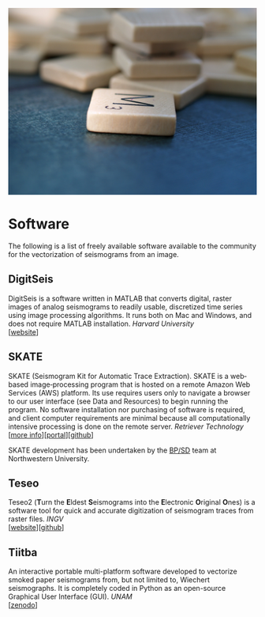 <!---
layout              : page
show_meta           : false
title               : "Software"
subheadline         : "Vectorize"
teaser              : "Software packages for vectorization"
header:
   image_fullwidth  : "scrabble.jpg"
permalink           : "/resources/software/"
--->

![some dummy txt](../images/scrabble.jpg)

# Software

The following is a list of freely available software available to the community for the vectorization of seismograms from an image.

## DigitSeis
DigitSeis is a software written in MATLAB that converts digital, raster images of analog seismograms to readily usable, discretized time series using image processing algorithms. It runs both on Mac and Windows, and does not require MATLAB installation. *Harvard University*<br>
 [[website](http://www.seismology.harvard.edu/research/DigitSeis.html)]

## SKATE
SKATE (Seismogram Kit for Automatic Trace Extraction). SKATE is a web‐based image‐processing program that is hosted on a remote Amazon Web Services (AWS) platform. Its use requires users only to navigate a browser to our user interface (see Data and Resources) to begin running the program. No software installation nor purchasing of software is required, and client computer requirements are minimal because all computationally intensive processing is done on the remote server. *Retriever Technology* <br>
 [[more info](https://doi.org/10.1785/0220180006)][[portal](http://seismo.redfish.com/)][[github](https://github.com/retrievertech)]

 SKATE development has been undertaken by the [BP/SD](https://studieddigitally.org/) team at Northwestern University.

## Teseo
Teseo2 (**T**urn the **E**ldest **S**eismograms into the
**E**lectronic **O**riginal **O**nes) is a software tool for quick and accurate digitization of seismogram traces from raster files. *INGV*<br>
[[website](http://teseo.rm.ingv.it/)][[github](https://github.com/INGV/teseo2)]


## Tiitba
An interactive portable multi-platform software developed to vectorize smoked paper seismograms from, but not limited to, Wiechert seismographs. It is completely coded in Python as an open-source Graphical User Interface (GUI). *UNAM*<br>
[[zenodo](https://zenodo.org/record/6272823#.YtjQquzMKX0)]
